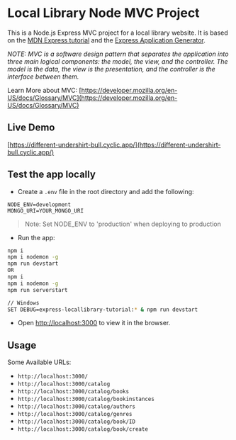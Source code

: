 # Local Library Node MVC Project

This is a Node.js Express MVC project for a local library website. It is based on the [MDN Express tutorial](https://developer.mozilla.org/en-US/docs/Learn/Server-side/Express_Nodejs) and the [Express Application Generator](https://expressjs.com/en/starter/generator.html).

_NOTE: MVC is a software design pattern that separates the application into three main logical components: the model, the view, and the controller. The model is the data, the view is the presentation, and the controller is the interface between them._

Learn More about MVC: [https://developer.mozilla.org/en-US/docs/Glossary/MVC](https://developer.mozilla.org/en-US/docs/Glossary/MVC)

## Live Demo

[https://different-undershirt-bull.cyclic.app/](https://different-undershirt-bull.cyclic.app/)

## Test the app locally

- Create a `.env` file in the root directory and add the following:

```env
NODE_ENV=development
MONGO_URI=YOUR_MONGO_URI
```

> Note: Set NODE_ENV to 'production' when deploying to production

- Run the app:

```bash
npm i
npm i nodemon -g
npm run devstart
OR
npm i
npm i nodemon -g
npm run serverstart

// Windows
SET DEBUG=express-locallibrary-tutorial:* & npm run devstart
```

- Open [http://localhost:3000](http://localhost:3000) to view it in the browser.

## Usage

Some Available URLs:

- `http://localhost:3000/`
- `http://localhost:3000/catalog`
- `http://localhost:3000/catalog/books`
- `http://localhost:3000/catalog/bookinstances`
- `http://localhost:3000/catalog/authors`
- `http://localhost:3000/catalog/genres`
- `http://localhost:3000/catalog/book/ID`
- `http://localhost:3000/catalog/book/create`
